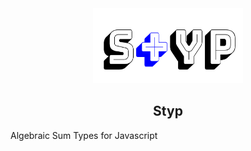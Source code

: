 <div align="center">

<img src="static/styp.png" height="120em" width="240em"/>

<h2> Styp </h2>

</div>


Algebraic Sum Types for Javascript
